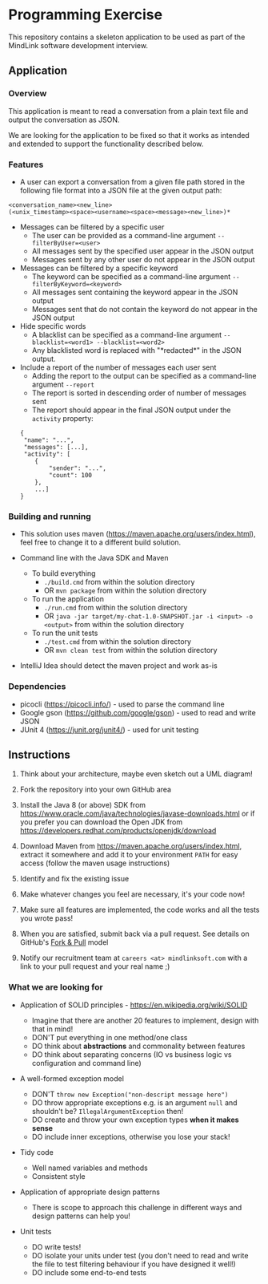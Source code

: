 Programming Exercise
====================

This repository contains a skeleton application to be used as part of the MindLink software development interview.

Application
-----------

### Overview

This application is meant to read a conversation from a plain text file and output the conversation as JSON.

We are looking for the application to be fixed so that it works as intended and extended to support the functionality described below.

### Features

* A user can export a conversation from a given file path stored in the following file format into a JSON file at the given output path:
```
<conversation_name><new_line>
(<unix_timestamp><space><username><space><message><new_line>)*
```
* Messages can be filtered by a specific user
    * The user can be provided as a command-line argument `--filterByUser=<user>`
    * All messages sent by the specified user appear in the JSON output
    * Messages sent by any other user do not appear in the JSON output
* Messages can be filtered by a specific keyword
    * The keyword can be specified as a command-line argument `--filterByKeyword=<keyword>`
    * All messages sent containing the keyword appear in the JSON output
    * Messages sent that do not contain the keyword do not appear in the JSON output
* Hide specific words
    * A blacklist can be specified as a command-line argument `--blacklist=<word1> --blacklist=<word2>`
    * Any blacklisted word is replaced with "\*redacted\*" in the JSON output.
* Include a report of the number of messages each user sent
    * Adding the report to the output can be specified as a command-line argument `--report`
    * The report is sorted in descending order of number of messages sent
    * The report should appear in the final JSON output under the `activity` property:
    ```
    {
     "name": "...",
     "messages": [...],
     "activity": [
        {
            "sender": "...",
            "count": 100
        },
        ...]
	}
    ```

### Building and running

* This solution uses maven (https://maven.apache.org/users/index.html), feel free to change it to a different build solution.

* Command line with the Java SDK and Maven
    - To build everything
        - `./build.cmd` from within the solution directory
        - OR `mvn package` from within the solution directory
    - To run the application
        - `./run.cmd` from within the solution directory
        - OR `java -jar target/my-chat-1.0-SNAPSHOT.jar -i <input> -o <output>` from within the solution directory
    - To run the unit tests
        - `./test.cmd` from within the solution directory
        - OR `mvn clean test` from within the solution directory

* IntelliJ Idea should detect the maven project and work as-is

### Dependencies

* picocli (https://picocli.info/) - used to parse the command line
* Google gson (https://github.com/google/gson) - used to read and write JSON
* JUnit 4 (https://junit.org/junit4/) - used for unit testing

Instructions
------------

1. Think about your architecture, maybe even sketch out a UML diagram!

2. Fork the repository into your own GitHub area

3. Install the Java 8 (or above) SDK from https://www.oracle.com/java/technologies/javase-downloads.html or if you prefer you can download the Open JDK from https://developers.redhat.com/products/openjdk/download

4. Download Maven from https://maven.apache.org/users/index.html, extract it somewhere and add it to your environment `PATH` for easy access (follow the maven usage instructions)

5. Identify and fix the existing issue

6. Make whatever changes you feel are necessary, it's your code now!

7. Make sure all features are implemented, the code works and all the tests you wrote pass!

8. When you are satisfied, submit back via a pull request. See details on GitHub's [Fork & Pull](https://help.github.com/articles/using-pull-requests) model

9. Notify our recruitment team at `careers <at> mindlinksoft.com` with a link to your pull request and your real name ;)

### What we are looking for

* Application of SOLID principles - https://en.wikipedia.org/wiki/SOLID
    * Imagine that there are another 20 features to implement, design with that in mind!
    * DON'T put everything in one method/one class
    * DO think about **abstractions** and commonality between features
    * DO think about separating concerns (IO vs business logic vs configuration and command line)

* A well-formed exception model
    * DON'T `throw new Exception("non-descript message here")`
    * DO throw appropriate exceptions e.g. is an argument `null` and shouldn't be? `IllegalArgumentException` then!
    * DO create and throw your own exception types **when it makes sense**
    * DO include inner exceptions, otherwise you lose your stack!

* Tidy code
    * Well named variables and methods
    * Consistent style

* Application of appropriate design patterns
    * There is scope to approach this challenge in different ways and design patterns can help you!

* Unit tests
    * DO write tests!
    * DO isolate your units under test (you don't need to read and write the file to test filtering behaviour if you have designed it well!)
    * DO include some end-to-end tests
